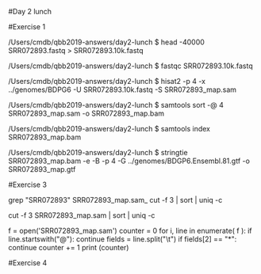 #Day 2 lunch

#Exercise 1

/Users/cmdb/qbb2019-answers/day2-lunch $ head -40000 SRR072893.fastq > SRR072893.10k.fastq


/Users/cmdb/qbb2019-answers/day2-lunch $ fastqc SRR072893.10k.fastq


/Users/cmdb/qbb2019-answers/day2-lunch $ hisat2 -p 4 -x ../genomes/BDPG6 -U SRR072893.10k.fastq -S SRR072893_map.sam


/Users/cmdb/qbb2019-answers/day2-lunch $ samtools sort -@ 4 SRR072893_map.sam -o SRR072893_map.bam

/Users/cmdb/qbb2019-answers/day2-lunch $ samtools index SRR072893_map.bam



/Users/cmdb/qbb2019-answers/day2-lunch $ stringtie SRR072893_map.bam -e -B -p 4 -G ../genomes/BDGP6.Ensembl.81.gtf -o SRR072893_map.gtf






#Exercise 3



grep "SRR072893" SRR072893_map.sam_ cut -f 3 | sort | uniq -c

cut -f 3 SRR072893_map.sam | sort | uniq -c




f = open('SRR072893_map.sam')
counter = 0
for i, line in enumerate( f ):
    if line.startswith("@"):
        continue
    fields = line.split("\t")
    if fields[2] == "*":
        continue
    counter += 1
print (counter)



#Exercise 4













